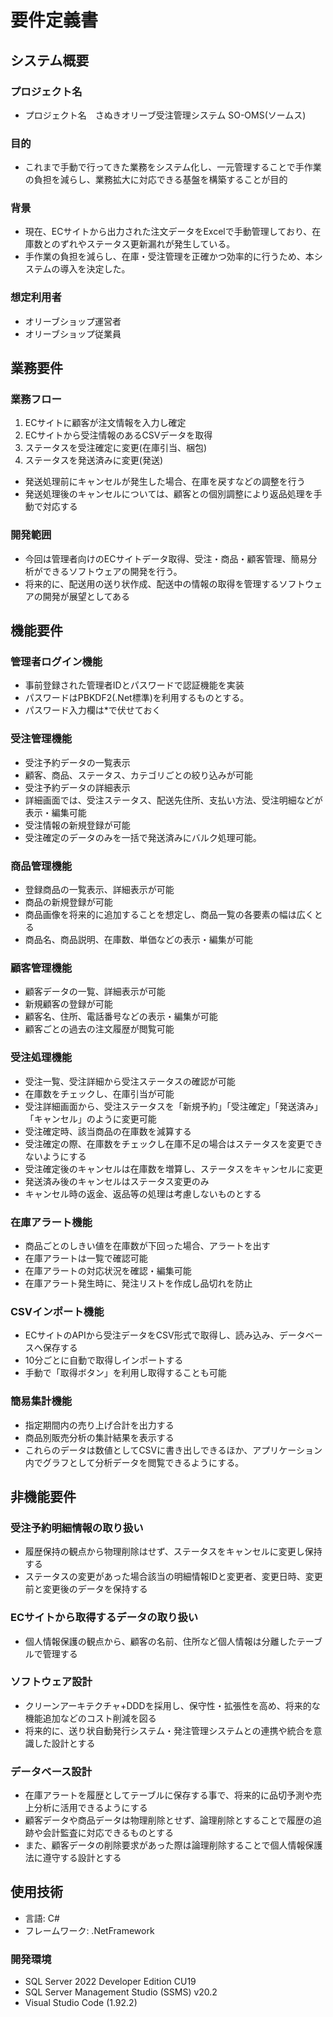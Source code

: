 # 要件定義書
## システム概要
### プロジェクト名
- プロジェクト名　さぬきオリーブ受注管理システム SO-OMS(ソームス)

### 目的
- これまで手動で行ってきた業務をシステム化し、一元管理することで手作業の負担を減らし、業務拡大に対応できる基盤を構築することが目的

### 背景
- 現在、ECサイトから出力された注文データをExcelで手動管理しており、在庫数とのずれやステータス更新漏れが発生している。
- 手作業の負担を減らし、在庫・受注管理を正確かつ効率的に行うため、本システムの導入を決定した。

### 想定利用者
- オリーブショップ運営者
- オリーブショップ従業員

## 業務要件
### 業務フロー
1. ECサイトに顧客が注文情報を入力し確定
2. ECサイトから受注情報のあるCSVデータを取得
3. ステータスを受注確定に変更(在庫引当、梱包)
4. ステータスを発送済みに変更(発送)
- 発送処理前にキャンセルが発生した場合、在庫を戻すなどの調整を行う
- 発送処理後のキャンセルについては、顧客との個別調整により返品処理を手動で対応する

### 開発範囲
- 今回は管理者向けのECサイトデータ取得、受注・商品・顧客管理、簡易分析ができるソフトウェアの開発を行う。
- 将来的に、配送用の送り状作成、配送中の情報の取得を管理するソフトウェアの開発が展望としてある

## 機能要件
### 管理者ログイン機能
- 事前登録された管理者IDとパスワードで認証機能を実装
- パスワードはPBKDF2(.Net標準)を利用するものとする。
- パスワード入力欄は*で伏せておく

### 受注管理機能
- 受注予約データの一覧表示
- 顧客、商品、ステータス、カテゴリごとの絞り込みが可能
- 受注予約データの詳細表示
- 詳細画面では、受注ステータス、配送先住所、支払い方法、受注明細などが表示・編集可能
- 受注情報の新規登録が可能
- 受注確定のデータのみを一括で発送済みにバルク処理可能。

### 商品管理機能
- 登録商品の一覧表示、詳細表示が可能
- 商品の新規登録が可能
- 商品画像を将来的に追加することを想定し、商品一覧の各要素の幅は広くとる
- 商品名、商品説明、在庫数、単価などの表示・編集が可能

### 顧客管理機能
- 顧客データの一覧、詳細表示が可能
- 新規顧客の登録が可能
- 顧客名、住所、電話番号などの表示・編集が可能
- 顧客ごとの過去の注文履歴が閲覧可能

### 受注処理機能
- 受注一覧、受注詳細から受注ステータスの確認が可能
- 在庫数をチェックし、在庫引当が可能
- 受注詳細画面から、受注ステータスを「新規予約」「受注確定」「発送済み」「キャンセル」のように変更可能
- 受注確定時、該当商品の在庫数を減算する
- 受注確定の際、在庫数をチェックし在庫不足の場合はステータスを変更できないようにする
- 受注確定後のキャンセルは在庫数を増算し、ステータスをキャンセルに変更
- 発送済み後のキャンセルはステータス変更のみ
- キャンセル時の返金、返品等の処理は考慮しないものとする

### 在庫アラート機能
- 商品ごとのしきい値を在庫数が下回った場合、アラートを出す
- 在庫アラートは一覧で確認可能
- 在庫アラートの対応状況を確認・編集可能
- 在庫アラート発生時に、発注リストを作成し品切れを防止

### CSVインポート機能
- ECサイトのAPIから受注データをCSV形式で取得し、読み込み、データベースへ保存する
- 10分ごとに自動で取得しインポートする
- 手動で「取得ボタン」を利用し取得することも可能

### 簡易集計機能
- 指定期間内の売り上げ合計を出力する
- 商品別販売分析の集計結果を表示する
- これらのデータは数値としてCSVに書き出しできるほか、アプリケーション内でグラフとして分析データを閲覧できるようにする。

## 非機能要件
### 受注予約明細情報の取り扱い
- 履歴保持の観点から物理削除はせず、ステータスをキャンセルに変更し保持する
- ステータスの変更があった場合該当の明細情報IDと変更者、変更日時、変更前と変更後のデータを保持する

### ECサイトから取得するデータの取り扱い
- 個人情報保護の観点から、顧客の名前、住所など個人情報は分離したテーブルで管理する

### ソフトウェア設計
- クリーンアーキテクチャ+DDDを採用し、保守性・拡張性を高め、将来的な機能追加などのコスト削減を図る
- 将来的に、送り状自動発行システム・発注管理システムとの連携や統合を意識した設計とする

### データベース設計
- 在庫アラートを履歴としてテーブルに保存する事で、将来的に品切予測や売上分析に活用できるようにする
- 顧客データや商品データは物理削除とせず、論理削除とすることで履歴の追跡や会計監査に対応できるものとする
- また、顧客データの削除要求があった際は論理削除することで個人情報保護法に遵守する設計とする

## 使用技術
- 言語: C#
- フレームワーク: .NetFramework
### 開発環境
-  SQL Server 2022 Developer Edition CU19
- SQL Server Management Studio (SSMS) v20.2 
- Visual Studio Code (1.92.2) 